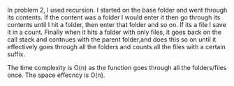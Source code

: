 In problem 2, I used recursion. I started on the base folder and went through its contents. If the content was a folder I would enter it then go through its contents until I hit a folder, then enter that folder and so on. If its a file I save it in a count. Finally when it hits a folder with only files, it goes back on the call stack and contnues with the parent folder,and does this so on until it effectively goes through all the folders and counts all the files with a certain suffix.

The time complexity is O(n) as the function goes through all the folders/files once. The space effecncy is O(n).